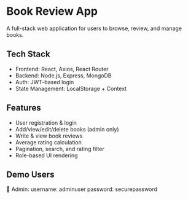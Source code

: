 #  Book Review App

A full-stack web application for users to browse, review, and manage books.

## Tech Stack

- Frontend: React, Axios, React Router
- Backend: Node.js, Express, MongoDB
- Auth: JWT-based login
- State Management: LocalStorage + Context

## Features

- User registration & login
- Add/view/edit/delete books (admin only)
- Write & view book reviews
- Average rating calculation
- Pagination, search, and rating filter
- Role-based UI rendering

## Demo Users

👤 Admin:
username: adminuser
password: securepassword
